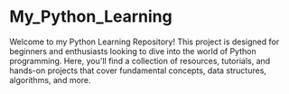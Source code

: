 # My_Python_Learning
Welcome to my Python Learning Repository! This project is designed for beginners and enthusiasts looking to dive into the world of Python programming. Here, you'll find a collection of resources, tutorials, and hands-on projects that cover fundamental concepts, data structures, algorithms, and more.
